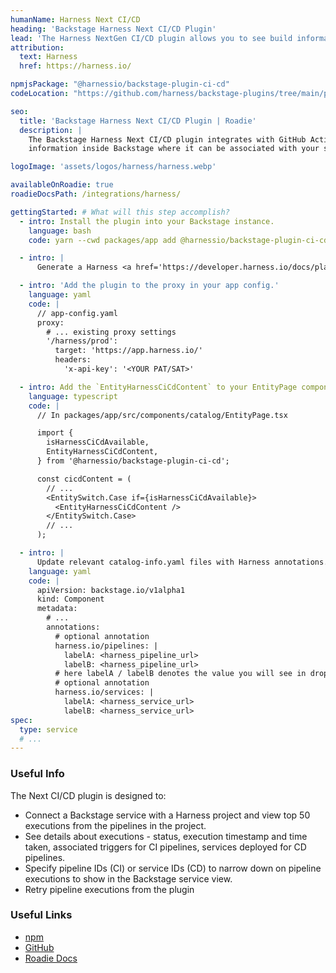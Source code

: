 ```yaml
---
humanName: Harness Next CI/CD
heading: 'Backstage Harness Next CI/CD Plugin'
lead: 'The Harness NextGen CI/CD plugin allows you to see build information inside Backstage'
attribution:
  text: Harness
  href: https://harness.io/

npmjsPackage: "@harnessio/backstage-plugin-ci-cd"
codeLocation: "https://github.com/harness/backstage-plugins/tree/main/plugins/harness-ci-cd"

seo:
  title: 'Backstage Harness Next CI/CD Plugin | Roadie'
  description: |
    The Backstage Harness Next CI/CD plugin integrates with GitHub Actions to show your build
    information inside Backstage where it can be associated with your services.

logoImage: 'assets/logos/harness/harness.webp'

availableOnRoadie: true
roadieDocsPath: /integrations/harness/

gettingStarted: # What will this step accomplish?
  - intro: Install the plugin into your Backstage instance.
    language: bash
    code: yarn --cwd packages/app add @harnessio/backstage-plugin-ci-cd

  - intro: |
      Generate a Harness <a href='https://developer.harness.io/docs/platform/automation/api/add-and-manage-api-keys/'>API key</a>. Make sure the user creating this API token has necessary permissions, which include project view permission along with pipeline view and execute permissions and same applies for service accounts as well it must have a role assigned that has the roles with adequate permissions as described bef

  - intro: 'Add the plugin to the proxy in your app config.'
    language: yaml
    code: |
      // app-config.yaml
      proxy:
        # ... existing proxy settings
        '/harness/prod':
          target: 'https://app.harness.io/'
          headers:
            'x-api-key': '<YOUR PAT/SAT>'

  - intro: Add the `EntityHarnessCiCdContent` to your EntityPage component.
    language: typescript
    code: |
      // In packages/app/src/components/catalog/EntityPage.tsx

      import {
        isHarnessCiCdAvailable,
        EntityHarnessCiCdContent,
      } from '@harnessio/backstage-plugin-ci-cd';

      const cicdContent = (
        // ...
        <EntitySwitch.Case if={isHarnessCiCdAvailable}>
          <EntityHarnessCiCdContent />
        </EntitySwitch.Case>
        // ...
      );

  - intro: |
      Update relevant catalog-info.yaml files with Harness annotations. For example add pipelines and services.
    language: yaml
    code: |
      apiVersion: backstage.io/v1alpha1
      kind: Component
      metadata:
        # ...
        annotations:
          # optional annotation
          harness.io/pipelines: |
            labelA: <harness_pipeline_url>
            labelB: <harness_pipeline_url>
          # here labelA / labelB denotes the value you will see in dropdown in execution list. Refer screentshot 1
          # optional annotation
          harness.io/services: |
            labelA: <harness_service_url>
            labelB: <harness_service_url>
spec:
  type: service
  # ...
---
```


### Useful Info

The Next CI/CD plugin is designed to:

- Connect a Backstage service with a Harness project and view top 50 executions from the pipelines in the project.
- See details about executions - status, execution timestamp and time taken, associated triggers for CI pipelines, services deployed for CD pipelines.
- Specify pipeline IDs (CI) or service IDs (CD) to narrow down on pipeline executions to show in the Backstage service view.
- Retry pipeline executions from the plugin

### Useful Links

- [npm]()
- [GitHub](https://github.com/harness/backstage-plugins/tree/main/plugins/harness-ci-cd)
- [Roadie Docs](https://roadie.io/docs/integrations/harness/)
